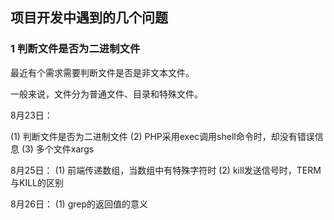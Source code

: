 ## 项目开发中遇到的几个问题

### 1 判断文件是否为二进制文件

最近有个需求需要判断文件是否是非文本文件。

一般来说，文件分为普通文件、目录和特殊文件。

8月23日：

(1) 判断文件是否为二进制文件
(2) PHP采用exec调用shell命令时，却没有错误信息
(3) 多个文件xargs

8月25日：
(1) 前端传递数组，当数组中有特殊字符时
(2) kill发送信号时，TERM与KILL的区别

8月26日：
(1) grep的返回值的意义